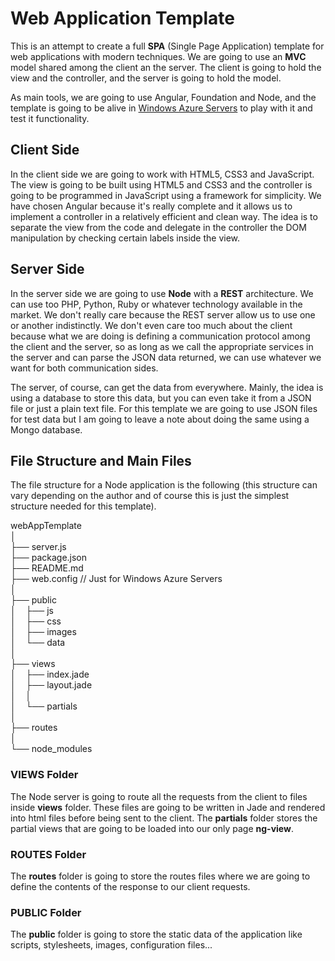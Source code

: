 # Web Application Template

This is an attempt to create a full __SPA__ (Single Page Application) template for web applications with modern techniques. We are going to use an __MVC__ model shared among the client an the server. The client is going to hold the view and the controller, and the server is going to hold the model.

As main tools, we are going to use Angular, Foundation and Node, and the template is going to be alive in [Windows Azure Servers](http://webapptemplate.azurewebsites.net/) to play with it and test it functionality.

## Client Side

In the client side we are going to work with HTML5, CSS3 and JavaScript. The view is going to be built using HTML5 and CSS3 and the controller is going to be programmed in JavaScript using a framework for simplicity. We have chosen Angular because it's really complete and it allows us to implement a controller in a relatively efficient and clean way. The idea is to separate the view from the code and delegate in the controller the DOM manipulation by checking certain labels inside the view.

## Server Side

In the server side we are going to use __Node__ with a __REST__ architecture. We can use too PHP, Python, Ruby or whatever technology available in the market. We don't really care because the REST server allow us to use one or another indistinctly. We don't even care too much about the client because what we are doing is defining a communication protocol among the client and the server, so as long as we call the appropriate services in the server and can parse the JSON data returned, we can use whatever we want for both communication sides.

The server, of course, can get the data from everywhere. Mainly, the idea is using a database to store this data, but you can even take it from a JSON file or just a plain text file. For this template we are going to use JSON files for test data but I am going to leave a note about doing the same using a Mongo database.

## File Structure and Main Files

The file structure for a Node application is the following (this structure can vary depending on the author and of course this is just the simplest structure needed for this template).

webAppTemplate<br>
│<br>
├── server.js<br>
├── package.json<br>
├── README.md<br>
├── web.config // Just for Windows Azure Servers<br>
│<br>
├── public<br>
│&nbsp;&nbsp;&nbsp;&nbsp;├── js<br>
│&nbsp;&nbsp;&nbsp;&nbsp;├── css<br>
│&nbsp;&nbsp;&nbsp;&nbsp;├── images<br>
│&nbsp;&nbsp;&nbsp;&nbsp;└── data<br>
│<br>
├── views<br>
│&nbsp;&nbsp;&nbsp;&nbsp;├── index.jade<br>
│&nbsp;&nbsp;&nbsp;&nbsp;├── layout.jade<br>
│&nbsp;&nbsp;&nbsp;&nbsp;│<br>
│&nbsp;&nbsp;&nbsp;&nbsp;└── partials<br>
│<br>
├── routes<br>
│<br>
└── node_modules<br>

### VIEWS Folder

The Node server is going to route all the requests from the client to files inside __views__ folder. These files are going to be written in Jade and rendered into html files before being sent to the client. The __partials__ folder stores the partial views that are going to be loaded into our only page __ng-view__.

### ROUTES Folder

The __routes__ folder is going to store the routes files where we are going to define the contents of the response to our client requests.

### PUBLIC Folder

The __public__ folder is going to store the static data of the application like scripts, stylesheets, images, configuration files...